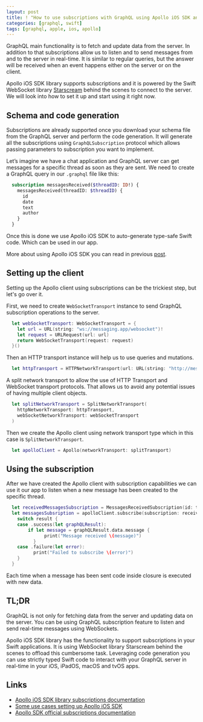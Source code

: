 ```yaml
---
layout: post
title: ! "How to use subscriptions with GraphQL using Apollo iOS SDK and Swift?"
categories: [graphql, swift]
tags: [graphql, apple, ios, apollo]
---
```


GraphQL main functionality is to fetch and update data from the server. In addition to that subscriptions allow us to listen and to send messages from and to the server in real-time. It is similar to regular queries, but the answer will be received when an event happens either on the server or on the client.

Apollo iOS SDK library supports subscriptions and it is powered by the Swift WebSocket library [Starscream](/websockets-swift/) behind the scenes to connect to the server. We will look into how to set it up and start using it right now.

<!--more-->

## Schema and code generation

Subscriptions are already supported once you download your schema file from the GraphQL server and perform the code generation. It will generate all the subscriptions using `GraphQLSubscription` protocol which allows passing parameters to subscription you want to implement.

Let’s imagine we have a chat application and GraphQL server can get messages for a specific thread as soon as they are sent. We need to create a GraphQL query in our `.graphql` file like this:

```graphql
  subscription messagesReceived($threadID: ID!) {
    messagesReceived(threadID: $threadID) {
      id
      date
      text
      author
    }
  }
```

Once this is done we use Apollo iOS SDK to auto-generate type-safe Swift code. Which can be used in our app.

More about using Apollo iOS SDK you can read in previous [post](/graphql-ios-swift/).

## Setting up the client

Setting up the Apollo client using subscriptions can be the trickiest step, but let's go over it.

First, we need to create `WebSocketTransport` instance to send GraphQL subscription operations to the server.

```swift
  let webSocketTransport: WebSocketTransport = {
    let url = URL(string: "ws://messaging.app/websocket")!
    let request = URLRequest(url: url)
    return WebSocketTransport(request: request)
  }()
```

Then an HTTP transport instance will help us to use queries and mutations.

```swift
  let httpTransport = HTTPNetworkTransport(url: URL(string: "http://messaging.app/graphql")!)
```

A split network transport to allow the use of HTTP Transport and WebSocket transport protocols. That allows us to avoid any potential issues of having multiple client objects.

```swift
  let splitNetworkTransport = SplitNetworkTransport(
    httpNetworkTransport: httpTransport, 
    webSocketNetworkTransport: webSocketTransport
  )
```

Then we create the Apollo client using network transport type which in this case is `SplitNetworkTransport`.

```swift
  let apolloClient = Apollo(networkTransport: splitTransport)
```

## Using the subscription

After we have created the Apollo client with subscription capabilities we can use it our app to listen when a new message has been created to the specific thread.

```swift
  let receivedMessagesSubscription = MessagesReceivedSubscription(id: threadID)
  let messagesSubsription = apolloClient.subscribe(subscription: receivedMessagesSubscription) {[weak self] result in
    switch result {
    case .success(let graphQLResult):
      	if let message = graphQLResult.data.message {
    		  print("Message received \(message)")			
    	  }
    case .failure(let error):
    	  print("Failed to subscribe \(error)")
    }
  }
```

Each time when a message has been sent code inside closure is executed with new data.
 
## TL;DR

GraphQL is not only for fetching data from the server and updating data on the server. You can be using GraphQL subscription feature to listen and send real-time messages using WebSockets.

Apollo iOS SDK library has the functionality to support subscriptions in your Swift applications. It is using WebSocket library Starscream behind the scenes to offload this cumbersome task. Leveraging code generation you can use strictly typed Swift code to interact with your GraphQL server in real-time in your iOS, iPadOS, macOS and tvOS apps.

## Links

* [Apollo iOS SDK library subscriptions documentation](https://www.apollographql.com/docs/ios/subscriptions/)
* [Some use cases setting up Apollo iOS SDK](https://stackoverflow.com/questions/51720378/how-to-implement-graphql-subscription-using-apollo-ios-client)
* [Apollo SDK official subscriptions documentation](https://www.apollographql.com/docs/react/data/subscriptions/)